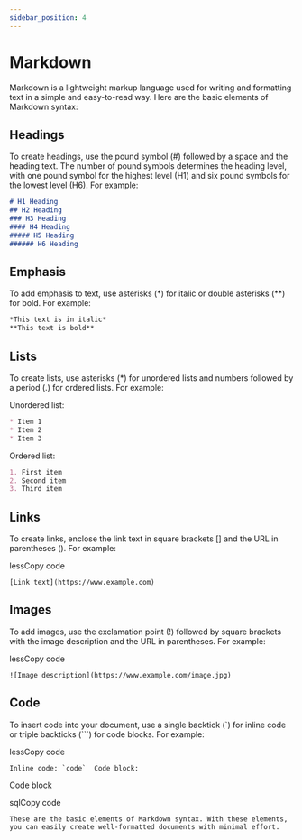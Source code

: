 ```yaml
---
sidebar_position: 4
---
```


# Markdown

Markdown is a lightweight markup language used for writing and formatting text in a simple and easy-to-read way. Here are the basic elements of Markdown syntax:

## Headings

To create headings, use the pound symbol (#) followed by a space and the heading text. The number of pound symbols determines the heading level, with one pound symbol for the highest level (H1) and six pound symbols for the lowest level (H6). For example:

```md
# H1 Heading 
## H2 Heading 
### H3 Heading 
#### H4 Heading 
##### H5 Heading 
###### H6 Heading
```

## Emphasis

To add emphasis to text, use asterisks (*) for italic or double asterisks (**) for bold. For example:

```md
*This text is in italic* 
**This text is bold**
```

## Lists

To create lists, use asterisks (*) for unordered lists and numbers followed by a period (.) for ordered lists. For example:



Unordered list: 
```md
* Item 1 
* Item 2 
* Item 3 
``` 
Ordered list: 
```md
1. First item 
2. Second item 
3. Third item
``` 


## Links

To create links, enclose the link text in square brackets [] and the URL in parentheses (). For example:

lessCopy code

`[Link text](https://www.example.com)`

## Images

To add images, use the exclamation point (!) followed by square brackets with the image description and the URL in parentheses. For example:

lessCopy code

`![Image description](https://www.example.com/image.jpg)`

## Code

To insert code into your document, use a single backtick (`) for inline code or triple backticks (```) for code blocks. For example:

lessCopy code

``Inline code: `code`  Code block:``

Code block

sqlCopy code

`These are the basic elements of Markdown syntax. With these elements, you can easily create well-formatted documents with minimal effort.`
